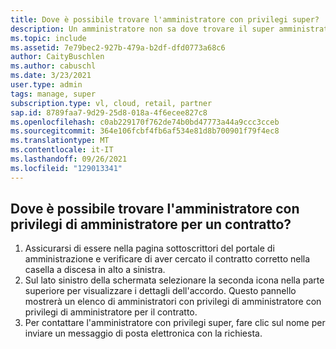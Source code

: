 ```yaml
---
title: Dove è possibile trovare l'amministratore con privilegi super?
description: Un amministratore non sa dove trovare il super amministratore
ms.topic: include
ms.assetid: 7e79bec2-927b-479a-b2df-dfd0773a68c6
author: CaityBuschlen
ms.author: cabuschl
ms.date: 3/23/2021
user.type: admin
tags: manage, super
subscription.type: vl, cloud, retail, partner
sap.id: 8789faa7-9d29-25d8-018a-4f6ecee827c8
ms.openlocfilehash: c0ab229170f762de74b0bd47773a44a9ccc3cceb
ms.sourcegitcommit: 364e106fcbf4fb6af534e81d8b700901f79f4ec8
ms.translationtype: MT
ms.contentlocale: it-IT
ms.lasthandoff: 09/26/2021
ms.locfileid: "129013341"
---
```

## <a name="where-can-i-find-the-super-admin-for-an-agreement"></a>Dove è possibile trovare l'amministratore con privilegi di amministratore per un contratto?
1.  Assicurarsi di essere nella [](https://manage.visualstudio.com/subscribers) pagina sottoscrittori del portale di amministrazione e verificare di aver cercato il contratto corretto nella casella a discesa in alto a sinistra.
2.  Sul lato sinistro della schermata selezionare la seconda icona nella parte superiore per visualizzare i dettagli dell'accordo. Questo pannello mostrerà un elenco di amministratori con privilegi di amministratore con privilegi di amministratore per il contratto.
3.  Per contattare l'amministratore con privilegi super, fare clic sul nome per inviare un messaggio di posta elettronica con la richiesta.